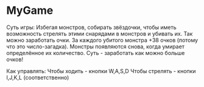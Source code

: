 # MyGame
Суть игры:
Избегая монстров, собирать звёздочки, чтобы иметь возможность стрелять этими снарядами в монстров и убивать их. Так можно заработать очки. За каждого убитого монстра +38 очков (потому что это число-загадка). Монстры появляются снова, когда умирает определённое их количество. Суть - заработать как можно больше очков!

Как управлять:
Чтобы ходить - кнопки W,A,S,D
Чтобы стрелять - кнопки I,J,K,L (соответственно)
